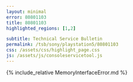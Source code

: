 ```yaml
---
layout: minimal
error: 80801103
title: 80801103
highlighted_regions: [1,2]

subtitle: Technical Service Bulletin
permalink: /tsb/sony/playstation5/80801103
css: /assets/css/highlight_page.css
js: /assets/js/consoleservicetool.js
---
```


{% include_relative MemoryInterfaceError.md %}
